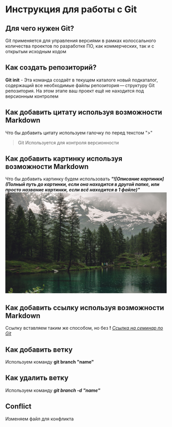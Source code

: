 # Инструкция для работы с Git

## Для чего нужен Git?
Git применяется для управления версиями в рамках колоссального количества проектов по разработке ПО, как коммерческих, так и с открытым исходным кодом

## Как создать репозиторий?
**Git init** - Эта команда создаёт в текущем каталоге новый подкаталог, содержащий все необходимые файлы репозитория — структуру Git репозитория. На этом этапе ваш проект ещё не находится под версионным контролем

## Как добавить цитату используя возможности Markdown
Что бы добавить цитату используем галочку по перед текстом ">"
> Git Используется для контроля версионности

## Как добавить картинку используя возможности Markdown
Что бы добавить картинку будем использовать ***"![Описание картинки](Полный путь до картинки, если она находится в другой папке, или просто название картинки, если всё находится в 1 файле)"***
![Природа](Wield_nature.jpg)

## Как добавить ссылку используя возможности Markdown
Ссылку вставляем таким же способом, но без **!**
*[Ссылка на семинар по Git](https://gb.ru/lessons/329895)*

## Как добавить ветку
Используем команду **git branch "name"**

## Как удалить ветку
Используем команду ***git branch -d "name"***

## Conflict
Изменяем файл для конфликта
